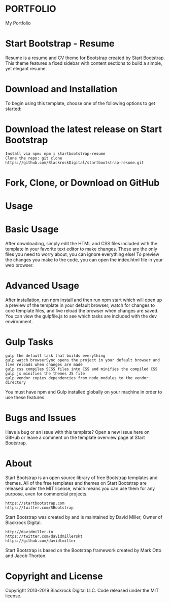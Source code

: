 # PORTFOLIO
My Portfolio 


# Start Bootstrap - Resume
Resume is a resume and CV theme for Bootstrap created by Start Bootstrap. This theme features a fixed sidebar with content sections to build a simple, yet elegant resume.

# Download and Installation
To begin using this template, choose one of the following options to get started:

# Download the latest release on Start Bootstrap

    Install via npm: npm i startbootstrap-resume
    Clone the repo: git clone https://github.com/BlackrockDigital/startbootstrap-resume.git

# Fork, Clone, or Download on GitHub
# Usage

# Basic Usage
After downloading, simply edit the HTML and CSS files included with the template in your favorite text editor to make changes. These are the only files you need to worry about, you can ignore everything else! To preview the changes you make to the code, you can open the index.html file in your web browser.

# Advanced Usage
After installation, run npm install and then run npm start which will open up a preview of the template in your default browser, watch for changes to core template files, and live reload the browser when changes are saved. You can view the gulpfile.js to see which tasks are included with the dev environment.

# Gulp Tasks
    gulp the default task that builds everything
    gulp watch browserSync opens the project in your default browser and live reloads when changes are made
    gulp css compiles SCSS files into CSS and minifies the compiled CSS
    gulp js minifies the themes JS file
    gulp vendor copies dependencies from node_modules to the vendor directory
You must have npm and Gulp installed globally on your machine in order to use these features.

# Bugs and Issues
Have a bug or an issue with this template? Open a new issue here on GitHub or leave a comment on the template overview page at Start Bootstrap.

# About
Start Bootstrap is an open source library of free Bootstrap templates and themes. All of the free templates and themes on Start Bootstrap are released under the MIT license, which means you can use them for any purpose, even for commercial projects.

    https://startbootstrap.com
    https://twitter.com/SBootstrap
Start Bootstrap was created by and is maintained by David Miller, Owner of Blackrock Digital.

    http://davidmiller.io
    https://twitter.com/davidmillerskt
    https://github.com/davidtmiller
Start Bootstrap is based on the Bootstrap framework created by Mark Otto and Jacob Thorton.

# Copyright and License
Copyright 2013-2019 Blackrock Digital LLC. Code released under the MIT license.
